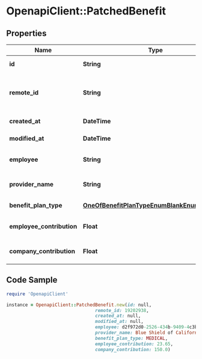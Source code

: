 # OpenapiClient::PatchedBenefit

## Properties

Name | Type | Description | Notes
------------ | ------------- | ------------- | -------------
**id** | **String** |  | [optional] [readonly] 
**remote_id** | **String** | The third-party API ID of the matching object. | [optional] 
**created_at** | **DateTime** |  | [optional] [readonly] 
**modified_at** | **DateTime** |  | [optional] [readonly] 
**employee** | **String** | The employee on the plan. | [optional] 
**provider_name** | **String** | The name of the benefit provider. | [optional] 
**benefit_plan_type** | [**OneOfBenefitPlanTypeEnumBlankEnumNullEnum**](OneOfBenefitPlanTypeEnumBlankEnumNullEnum.md) | The type of benefit plan | [optional] 
**employee_contribution** | **Float** | The employee&#39;s contribution. | [optional] 
**company_contribution** | **Float** | The company&#39;s contribution. | [optional] 

## Code Sample

```ruby
require 'OpenapiClient'

instance = OpenapiClient::PatchedBenefit.new(id: null,
                                 remote_id: 19202938,
                                 created_at: null,
                                 modified_at: null,
                                 employee: d2f972d0-2526-434b-9409-4c3b468e08f0,
                                 provider_name: Blue Shield of California,
                                 benefit_plan_type: MEDICAL,
                                 employee_contribution: 23.65,
                                 company_contribution: 150.0)
```


